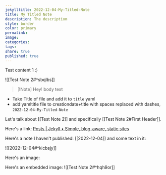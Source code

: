 ```yaml
---
jekylltitle: 2022-12-04-My-Titled-Note
title: My Titled Note
description: The description
style: border
color: primary
permalink: 
image: 
categories: 
tags: 
share: true
published: true
---
```


Test content 1 :)

![[Test Note 2#^sbqlbs]]


>[!Note] Hey!
> body text

- Take Title of file and add it to `title` yaml
- add yamltitle file to creationdate+title with spaces replaced with dashes, `2022-12-04-My-Titled-Note`

Let's talk about [[Test Note 2]] and specifically [[Test Note 2#First Header]].

Here's a link: [Posts | Jekyll • Simple, blog-aware, static sites](https://jekyllrb.com/docs/posts/)

Here's a note I haven't published: [[2022-12-04]]
and some text in it:

![[2022-12-04#^kicbsjy]]

Here's an image:


Here's an embedded image:
![[Test Note 2#^hqh9or]]